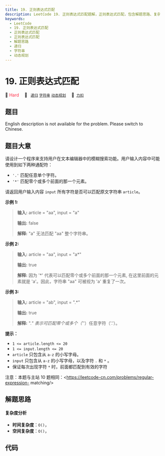 ```yaml
---
title: 19. 正则表达式匹配
description: LeetCode 19. 正则表达式匹配题解，正则表达式匹配，包含解题思路、复杂度分析以及完整的 JavaScript 代码实现。
keywords:
  - LeetCode
  - 19. 正则表达式匹配
  - 正则表达式匹配
  - 正则表达式匹配
  - 解题思路
  - 递归
  - 字符串
  - 动态规划
---
```


# 19. 正则表达式匹配

🔴 <font color=#ff334b>Hard</font>&emsp; 🔖&ensp; [`递归`](/tag/recursion.md) [`字符串`](/tag/string.md) [`动态规划`](/tag/dynamic-programming.md)&emsp; 🔗&ensp;[`力扣`](https://leetcode.cn/problems/zheng-ze-biao-da-shi-pi-pei-lcof)

## 题目

English description is not available for the problem. Please switch to
Chinese.


## 题目大意

请设计一个程序来支持用户在文本编辑器中的模糊搜索功能。用户输入内容中可能使用到如下两种通配符：

  * `'.'` 匹配任意单个字符。
  * `'*'` 匹配零个或多个前面的那一个元素。



请返回用户输入内容 `input` 所有字符是否可以匹配原文字符串 `article`。



**示例 1:**

> 
> 
> 
> 
> 
> **输入:** article = "aa", input = "a"
> 
> **输出:** false
> 
> **解释:** "a" 无法匹配 "aa" 整个字符串。
> 
> 

**示例 2:**

> 
> 
> 
> 
> 
> **输入:** article = "aa", input = "a*"
> 
> **输出:** true
> 
> **解释:**  因为 '*' 代表可以匹配零个或多个前面的那一个元素, 在这里前面的元素就是 'a'。因此，字符串 "aa" 可被视为 'a' 重复了一次。
> 
> 

**示例  3:**

> 
> 
> 
> 
> 
> **输入:** article = "ab", input = ".*"
> 
> **输出:** true
> 
> **解释:**  ".*" 表示可匹配零个或多个（'*'）任意字符（'.'）。
> 
> 



**提示：**

  * `1 <= article.length <= 20`
  * `1 <= input.length <= 20`
  * `article` 只包含从 `a-z` 的小写字母。
  * `input` 只包含从 `a-z` 的小写字母，以及字符 `.` 和 `*` 。
  * 保证每次出现字符 `*` 时，前面都匹配到有效的字符



注意：本题与主站 10 题相同：<https://leetcode-cn.com/problems/regular-expression-
matching/>




## 解题思路

#### 复杂度分析

- **时间复杂度**：`O()`，
- **空间复杂度**：`O()`，

## 代码

```javascript

```
